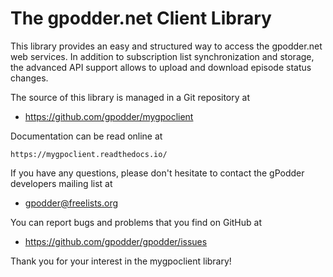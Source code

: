 # The gpodder.net Client Library

This library provides an easy and structured way to access the
gpodder.net web services. In addition to subscription list
synchronization and storage, the advanced API support allows
to upload and download episode status changes.

The source of this library is managed in a Git repository at

 - https://github.com/gpodder/mygpoclient

Documentation can be read online at

    https://mygpoclient.readthedocs.io/

If you have any questions, please don't hesitate to contact
the gPodder developers mailing list at

 - gpodder@freelists.org

You can report bugs and problems that you find on GitHub at

 - https://github.com/gpodder/gpodder/issues

Thank you for your interest in the mygpoclient library!

